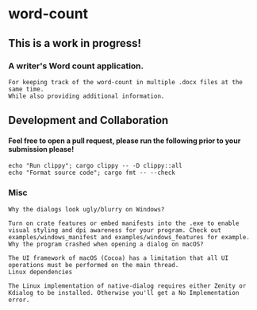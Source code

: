 # word-count

## This is a work in progress!

### A writer's Word count application.
    For keeping track of the word-count in multiple .docx files at the same time.
    While also providing additional information.

## Development and Collaboration
#### Feel free to open a pull request, please run the following prior to your submission please!
    echo "Run clippy"; cargo clippy -- -D clippy::all
    echo "Format source code"; cargo fmt -- --check

### Misc
    Why the dialogs look ugly/blurry on Windows?
    
    Turn on crate features or embed manifests into the .exe to enable visual styling and dpi awareness for your program. Check out examples/windows_manifest and examples/windows_features for example.
    Why the program crashed when opening a dialog on macOS?
    
    The UI framework of macOS (Cocoa) has a limitation that all UI operations must be performed on the main thread.
    Linux dependencies
    
    The Linux implementation of native-dialog requires either Zenity or Kdialog to be installed. Otherwise you'll get a No Implementation error.

